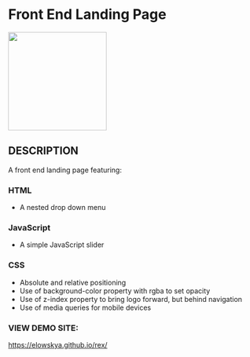 <h1>Front End Landing Page</h1>
<img src="rexITScreenGrabNew.PNG" width="200"/>

<h2>DESCRIPTION</h2>
<p>A front end landing page featuring:</p>

<h3>HTML</h3>
<ul>
<li>A nested drop down menu </li>
</ul>

<h3>JavaScript</h3>
<ul>
<li>A simple JavaScript slider</li>
</ul>

<h3>CSS</h3>
<ul>
<li>Absolute and relative positioning</li>
<li>Use of background-color property with rgba to set opacity</li>
<li>Use of z-index property to bring logo forward, but behind navigation</li>
<li>Use of media queries for mobile devices</li>
</ul>

<h3>VIEW DEMO SITE:</h3>
<a href="https://elowskya.github.io/rex/">https://elowskya.github.io/rex/</a>